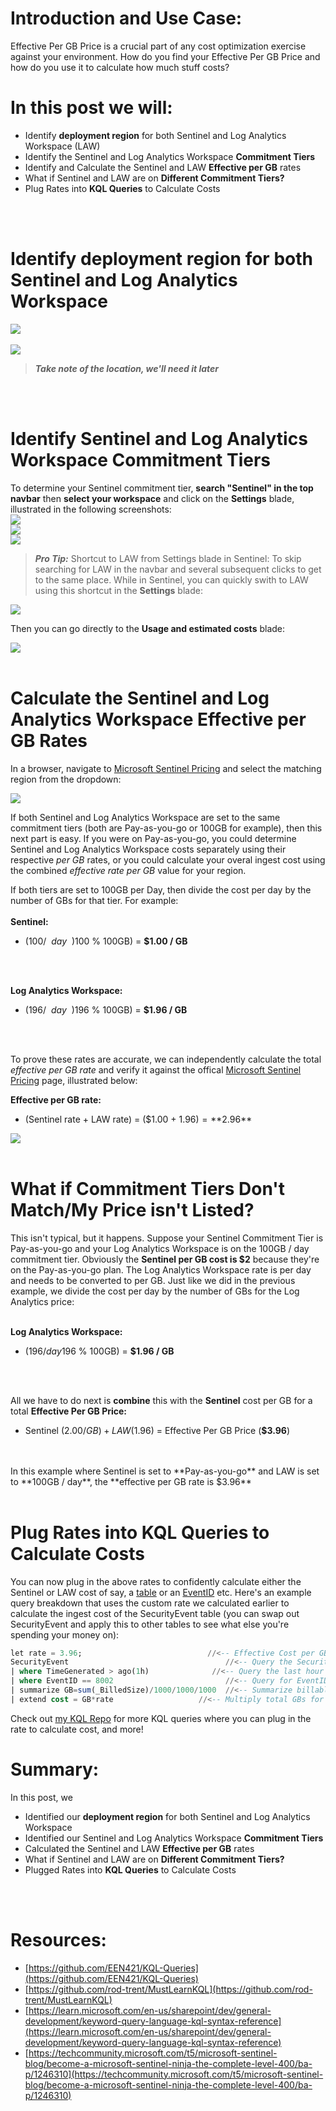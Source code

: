 # Introduction and Use Case:
Effective Per GB Price is a crucial part of any cost optimization exercise against your environment. How do you find your Effective Per GB Price and how do you use it to calculate how much stuff costs? 

# In this post we will: 
- Identify **deployment region** for both Sentinel and Log Analytics Workspace (LAW)
- Identify the Sentinel and Log Analytics Workspace **Commitment Tiers**
- Identify and Calculate the Sentinel and LAW **Effective per GB** rates
- What if Sentinel and LAW are on **Different Commitment Tiers?** 
- Plug Rates into **KQL Queries** to Calculate Costs
<br/>
<br/>

# Identify deployment region for both Sentinel and Log Analytics Workspace
![](/assets/img/Optimization2/Sentinel.png)
<br/>
<br/>
![](/assets/img/Optimization2/Region.png)

>***Take note of the location, we'll need it later***
<br/>
<br/>

# Identify Sentinel and Log Analytics Workspace Commitment Tiers
To determine your Sentinel commitment tier, **search "Sentinel" in the top navbar** then **select your workspace** and click on the **Settings** blade, illustrated in the following screenshots:<br/>
![](/assets/img/Optimization2/Sentinel.png)<br/>
![](/assets/img/Optimization2/workspace.png)<br/>
![](/assets/img/Optimization2/Sentinel_Settings_Blade.png)<br/>

> ***Pro Tip:*** Shortcut to LAW from Settings blade in Sentinel:
 To skip searching for LAW in the navbar and several subsequent clicks to get to the same place. While in Sentinel, you can quickly swith to LAW using this shortcut in the **Settings** blade:

![](/assets/img/Optimization2/LAWTierShortcut.png)

Then you can go directly to the **Usage and estimated costs** blade:

 
![](/assets/img/Optimization2/LAW%20Cost%20Blade.png)
<br/>
<br/>

# Calculate the Sentinel and Log Analytics Workspace Effective per GB Rates
In a browser, navigate to [Microsoft Sentinel Pricing](https://azure.microsoft.com/en-us/pricing/details/microsoft-sentinel/) and select the matching region from the dropdown: 

![](/assets/img/Optimization2/Region%26CurrencyDropdown.png)

If both Sentinel and Log Analytics Workspace are set to the same commitment tiers (both are Pay-as-you-go or 100GB for example), then this next part is easy. If you were on Pay-as-you-go, you could determine Sentinel and Log Analytics Workspace costs separately using their respective _per GB_ rates, or you could calculate your overal ingest cost using the combined _effective rate per GB_ value for your region. 

If both tiers are set to 100GB per Day, then divide the cost per day by the number of GBs for that tier. For example: <br/>
<br/>
**Sentinel:**<br/>
<!--$$ {\$100/day \over 100GB/day} = {\$100 \over 100GB} = \$1.00 / GB $$-->
- ($100/~~day~~) % (100GB/~~day~~) = ($100 % 100GB) = **$1.00 / GB**
<br/>
<br/>

**Log Analytics Workspace:**<br/>
<!--$$ {\$196/day \over 100GB/day} = {\$196 \over 100GB} = \$1.96 / GB $$-->
- ($196/~~day~~) % (100GB/~~day~~) = ($196 % 100GB) = **$1.96 / GB** 
<br/>
<br/>

To prove these rates are accurate, we can independently calculate the total _effective per GB rate_ and verify it against the offical [Microsoft Sentinel Pricing](https://azure.microsoft.com/en-us/pricing/details/microsoft-sentinel/) page, illustrated below:

**Effective per GB rate:**<br/>
<!--$$ (Sentinel rate + LAW rate) = (\$1.00 + \$1.96) = \$2.96 $$-->
- (Sentinel rate + LAW rate) = ($1.00 + $1.96) = **$2.96**

![](/assets/img/Optimization2/Confirmation.png)
<br/>
<br/>

# What if Commitment Tiers Don't Match/My Price isn't Listed?

This isn't typical, but it happens. Suppose your Sentinel Commitment Tier is Pay-as-you-go and your Log Analytics Workspace is on the 100GB / day commitment tier. Obviously the **Sentinel per GB cost is $2** because they're on the Pay-as-you-go plan. The Log Analytics Workspace rate is per day and needs to be converted to per GB. Just like we did in the previous example, we divide the cost per day by the number of GBs for the Log Analytics price:<br/>
<br/>

**Log Analytics Workspace:**<br/>

<!--$$ {\$196/day \over 100GB/day} = {\$196 \over 100GB}=\$1.96 / GB $$-->
- ($196/day % 100GB/day) = ($196 % 100GB) = **$1.96 / GB**
<br/>
<br/>

All we have to do next is **combine** this with the **Sentinel** cost per GB for a total **Effective Per GB Price:**<br/>

<!--$$ Sentinel (\$2.00/GB) + LAW (\$1.96) = Effective Per GB Price (\$3.96) $$-->
- Sentinel ($2.00/GB) + LAW ($1.96) = Effective Per GB Price (**$3.96**)
<br/>
<br/>
In this example where Sentinel is set to **Pay-as-you-go** and LAW is set to **100GB / day**, the **effective per GB rate is $3.96**
<br/>
<br/>

# Plug Rates into KQL Queries to Calculate Costs

You can now plug in the above rates to confidently calculate either the Sentinel or LAW cost of say, a [table](https://github.com/EEN421/KQL-Queries/blob/Main/Cost%20of%20a%20Table.kql) or an [EventID](https://github.com/EEN421/KQL-Queries/blob/Main/Cost%20of%20EventID.kql) etc. 
Here's an example query breakdown that uses the custom rate we calculated earlier to calculate the ingest cost of the SecurityEvent table (you can swap out SecurityEvent and apply this to other tables to see what else you're spending your money on):

```sql
let rate = 3.96;                            //<-- Effective Cost per GB
SecurityEvent		             		        //<-- Query the SecurityEvent table
| where TimeGenerated > ago(1h)		         //<-- Query the last hour
| where EventID == 8002			                //<-- Query for EventID 8002
| summarize GB=sum(_BilledSize)/1000/1000/1000	//<-- Summarize billable volume in GB using the _BilledSize table column
| extend cost = GB*rate                   //<-- Multiply total GBs for the month by the effective rate (defined in first line of query)
```

Check out [my KQL Repo](https://github.com/EEN421/KQL-Queries) for more KQL queries where you can plug in the rate to calculate cost, and more!

# Summary:
In this post, we 
- Identified our **deployment region** for both Sentinel and Log Analytics Workspace
- Identified our Sentinel and Log Analytics Workspace **Commitment Tiers**
- Calculated the Sentinel and LAW **Effective per GB** rates
- What if Sentinel and LAW are on **Different Commitment Tiers?** 
- Plugged Rates into **KQL Queries** to Calculate Costs
<br/>
<br/>

# Resources:
- [https://github.com/EEN421/KQL-Queries](https://github.com/EEN421/KQL-Queries)
- [https://github.com/rod-trent/MustLearnKQL](https://github.com/rod-trent/MustLearnKQL)
- [https://learn.microsoft.com/en-us/sharepoint/dev/general-development/keyword-query-language-kql-syntax-reference](https://learn.microsoft.com/en-us/sharepoint/dev/general-development/keyword-query-language-kql-syntax-reference)
- [https://techcommunity.microsoft.com/t5/microsoft-sentinel-blog/become-a-microsoft-sentinel-ninja-the-complete-level-400/ba-p/1246310](https://techcommunity.microsoft.com/t5/microsoft-sentinel-blog/become-a-microsoft-sentinel-ninja-the-complete-level-400/ba-p/1246310)
